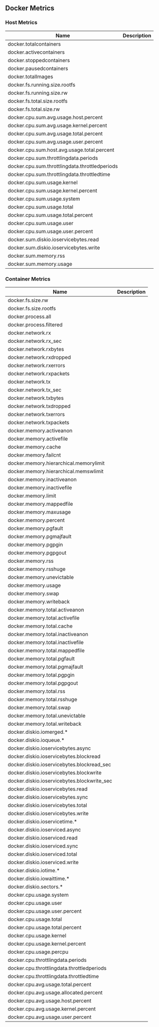 ## Docker Metrics

### Host Metrics

Name | Description
---- | --------
docker.totalcontainers | 
docker.activecontainers | 
docker.stoppedcontainers | 
docker.pausedcontainers | 
docker.totalImages | 
docker.fs.running.size.rootfs | 
docker.fs.running.size.rw | 
docker.fs.total.size.rootfs | 
docker.fs.total.size.rw | 
docker.cpu.sum.avg.usage.host.percent | 
docker.cpu.sum.avg.usage.kernel.percent | 
docker.cpu.sum.avg.usage.total.percent | 
docker.cpu.sum.avg.usage.user.percent | 
docker.cpu.sum.host.avg.usage.total.percent | 
docker.cpu.sum.throttlingdata.periods | 
docker.cpu.sum.throttlingdata.throttledperiods | 
docker.cpu.sum.throttlingdata.throttledtime | 
docker.cpu.sum.usage.kernel | 
docker.cpu.sum.usage.kernel.percent | 
docker.cpu.sum.usage.system | 
docker.cpu.sum.usage.total | 
docker.cpu.sum.usage.total.percent | 
docker.cpu.sum.usage.user | 
docker.cpu.sum.usage.user.percent | 
docker.sum.diskio.ioservicebytes.read | 
docker.sum.diskio.ioservicebytes.write | 
docker.sum.memory.rss | 
docker.sum.memory.usage | 

### Container Metrics

Name | Description
---- | --------
docker.fs.size.rw | 
docker.fs.size.rootfs |
docker.process.all | 
docker.process.filtered | 
docker.network.rx | 
docker.network.rx_sec | 
docker.network.rxbytes | 
docker.network.rxdropped | 
docker.network.rxerrors | 
docker.network.rxpackets | 
docker.network.tx | 
docker.network.tx_sec | 
docker.network.txbytes | 
docker.network.txdropped | 
docker.network.txerrors | 
docker.network.txpackets | 
docker.memory.activeanon | 
docker.memory.activefile | 
docker.memory.cache | 
docker.memory.failcnt | 
docker.memory.hierarchical.memorylimit | 
docker.memory.hierarchical.memswlimit | 
docker.memory.inactiveanon | 
docker.memory.inactivefile | 
docker.memory.limit | 
docker.memory.mappedfile | 
docker.memory.maxusage | 
docker.memory.percent | 
docker.memory.pgfault | 
docker.memory.pgmajfault | 
docker.memory.pgpgin | 
docker.memory.pgpgout | 
docker.memory.rss | 
docker.memory.rsshuge | 
docker.memory.unevictable | 
docker.memory.usage | 
docker.memory.swap | 
docker.memory.writeback | 
docker.memory.total.activeanon | 
docker.memory.total.activefile | 
docker.memory.total.cache | 
docker.memory.total.inactiveanon | 
docker.memory.total.inactivefile | 
docker.memory.total.mappedfile | 
docker.memory.total.pgfault | 
docker.memory.total.pgmajfault | 
docker.memory.total.pgpgin | 
docker.memory.total.pgpgout | 
docker.memory.total.rss | 
docker.memory.total.rsshuge | 
docker.memory.total.swap | 
docker.memory.total.unevictable | 
docker.memory.total.writeback | 
docker.diskio.iomerged.* | 
docker.diskio.ioqueue.* | 
docker.diskio.ioservicebytes.async | 
docker.diskio.ioservicebytes.blockread | 
docker.diskio.ioservicebytes.blockread_sec | 
docker.diskio.ioservicebytes.blockwrite | 
docker.diskio.ioservicebytes.blockwrite_sec | 
docker.diskio.ioservicebytes.read | 
docker.diskio.ioservicebytes.sync | 
docker.diskio.ioservicebytes.total | 
docker.diskio.ioservicebytes.write | 
docker.diskio.ioservicetime.* | 
docker.diskio.ioserviced.async | 
docker.diskio.ioserviced.read | 
docker.diskio.ioserviced.sync | 
docker.diskio.ioserviced.total | 
docker.diskio.ioserviced.write | 
docker.diskio.iotime.* | 
docker.diskio.iowaittime.* | 
docker.diskio.sectors.* | 
docker.cpu.usage.system | 
docker.cpu.usage.user | 
docker.cpu.usage.user.percent | 
docker.cpu.usage.total | 
docker.cpu.usage.total.percent | 
docker.cpu.usage.kernel | 
docker.cpu.usage.kernel.percent | 
docker.cpu.usage.percpu | 
docker.cpu.throttlingdata.periods | 
docker.cpu.throttlingdata.throttledperiods | 
docker.cpu.throttlingdata.throttledtime | 
docker.cpu.avg.usage.total.percent | 
docker.cpu.avg.usage.allocated.percent | 
docker.cpu.avg.usage.host.percent | 
docker.cpu.avg.usage.kernel.percent | 
docker.cpu.avg.usage.user.percent | 
